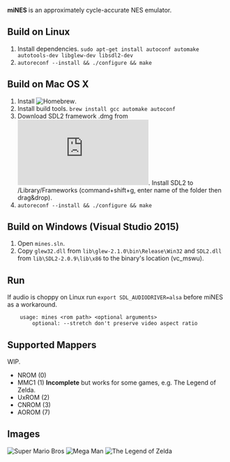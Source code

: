 **miNES** is an approximately cycle-accurate NES emulator.

## Build on Linux
1. Install dependencies.
```sudo apt-get install autoconf automake autotools-dev libglew-dev libsdl2-dev```
2. ```autoreconf --install && ./configure && make```

## Build on Mac OS X
1. Install ![Homebrew](https://brew.sh/).
2. Install build tools.
```brew install gcc automake autoconf```
3. Download SDL2 framework .dmg from ![libsdl.org](https://www.libsdl.org/download-2.0.php).
Install SDL2 to /Library/Frameworks (command+shift+g, enter name of the folder then
drag&drop).
4. ```autoreconf --install && ./configure && make```

## Build on Windows (Visual Studio 2015)
1. Open `mines.sln`.
2. Copy `glew32.dll` from `lib\glew-2.1.0\bin\Release\Win32` and `SDL2.dll` from `lib\SDL2-2.0.9\lib\x86` to the binary's location (vc_mswu).

## Run
If audio is choppy on Linux run `export SDL_AUDIODRIVER=alsa` before miNES as a workaround.
```
	usage: mines <rom path> <optional arguments>
		optional: --stretch	don't preserve video aspect ratio
```

## Supported Mappers

WIP.

* NROM (0)
* MMC1 (1) **Incomplete** but works for some games, e.g. The Legend of Zelda.
* UxROM (2)
* CNROM (3)
* AOROM (7)

## Images
![Super Mario Bros](https://i.imgur.com/t1c1wHy.jpg)
![Mega Man](https://i.imgur.com/4VtUXjI.jpg)
![The Legend of Zelda](https://i.imgur.com/rTTSR5T.jpg)
